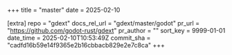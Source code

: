 +++
title = "master"
date = 2025-02-10

[extra]
repo = "gdext"
docs_rel_url = "gdext/master/godot"
pr_url = "https://github.com/godot-rust/gdext"
pr_author = ""
sort_key = 9999-01-01
date_time = 2025-02-10T10:53:49Z
commit_sha = "cadfd16b59e14f9365e2b16cbbacb829e2e7c8ca"
+++


